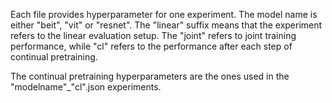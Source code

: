Each file provides hyperparameter for one experiment.
The model name is either "beit", "vit" or "resnet". The "linear" suffix means that the experiment
refers to the linear evaluation setup. The "joint" refers to joint training performance, 
while "cl" refers to the performance after each step of continual pretraining.

The continual pretraining hyperparameters are the ones used in the "modelname"_"cl".json experiments.